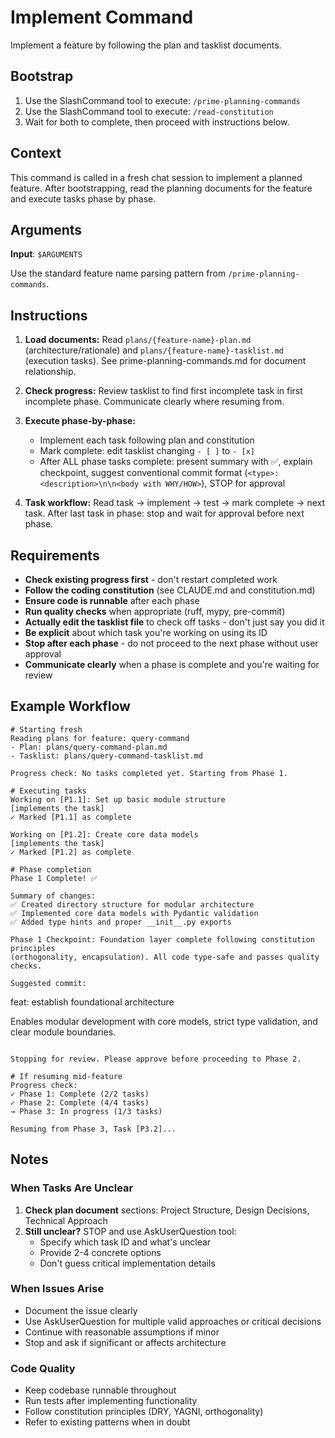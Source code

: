 # Implement Command

Implement a feature by following the plan and tasklist documents.

## Bootstrap

1. Use the SlashCommand tool to execute: `/prime-planning-commands`
2. Use the SlashCommand tool to execute: `/read-constitution`
3. Wait for both to complete, then proceed with instructions below.

## Context

This command is called in a fresh chat session to implement a planned feature. After bootstrapping, read the planning documents for the feature and execute tasks phase by phase.

## Arguments

**Input**: `$ARGUMENTS`

Use the standard feature name parsing pattern from `/prime-planning-commands`.

## Instructions

1. **Load documents:** Read `plans/{feature-name}-plan.md` (architecture/rationale) and `plans/{feature-name}-tasklist.md` (execution tasks). See prime-planning-commands.md for document relationship.

2. **Check progress:** Review tasklist to find first incomplete task in first incomplete phase. Communicate clearly where resuming from.

3. **Execute phase-by-phase:**
   - Implement each task following plan and constitution
   - Mark complete: edit tasklist changing `- [ ]` to `- [x]`
   - After ALL phase tasks complete: present summary with ✅, explain checkpoint, suggest conventional commit format (`<type>: <description>\n\n<body with WHY/HOW>`), STOP for approval

4. **Task workflow:** Read task → implement → test → mark complete → next task. After last task in phase: stop and wait for approval before next phase.

## Requirements

- **Check existing progress first** - don't restart completed work
- **Follow the coding constitution** (see CLAUDE.md and constitution.md)
- **Ensure code is runnable** after each phase
- **Run quality checks** when appropriate (ruff, mypy, pre-commit)
- **Actually edit the tasklist file** to check off tasks - don't just say you did it
- **Be explicit** about which task you're working on using its ID
- **Stop after each phase** - do not proceed to the next phase without user approval
- **Communicate clearly** when a phase is complete and you're waiting for review

## Example Workflow

```text
# Starting fresh
Reading plans for feature: query-command
- Plan: plans/query-command-plan.md
- Tasklist: plans/query-command-tasklist.md

Progress check: No tasks completed yet. Starting from Phase 1.

# Executing tasks
Working on [P1.1]: Set up basic module structure
[implements the task]
✓ Marked [P1.1] as complete

Working on [P1.2]: Create core data models
[implements the task]
✓ Marked [P1.2] as complete

# Phase completion
Phase 1 Complete! ✅

Summary of changes:
✅ Created directory structure for modular architecture
✅ Implemented core data models with Pydantic validation
✅ Added type hints and proper __init__.py exports

Phase 1 Checkpoint: Foundation layer complete following constitution principles
(orthogonality, encapsulation). All code type-safe and passes quality checks.

Suggested commit:
```
feat: establish foundational architecture

Enables modular development with core models, strict type validation,
and clear module boundaries.
```

Stopping for review. Please approve before proceeding to Phase 2.

# If resuming mid-feature
Progress check:
✓ Phase 1: Complete (2/2 tasks)
✓ Phase 2: Complete (4/4 tasks)
→ Phase 3: In progress (1/3 tasks)

Resuming from Phase 3, Task [P3.2]...
```

## Notes

### When Tasks Are Unclear
1. **Check plan document** sections: Project Structure, Design Decisions, Technical Approach
2. **Still unclear?** STOP and use AskUserQuestion tool:
   - Specify which task ID and what's unclear
   - Provide 2-4 concrete options
   - Don't guess critical implementation details

### When Issues Arise
- Document the issue clearly
- Use AskUserQuestion for multiple valid approaches or critical decisions
- Continue with reasonable assumptions if minor
- Stop and ask if significant or affects architecture

### Code Quality
- Keep codebase runnable throughout
- Run tests after implementing functionality
- Follow constitution principles (DRY, YAGNI, orthogonality)
- Refer to existing patterns when in doubt
